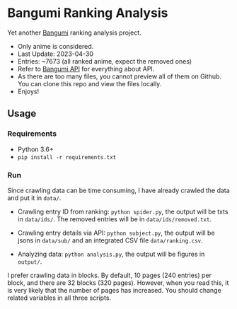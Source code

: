 # Bangumi Ranking Analysis

Yet another [Bangumi](https://bgm.tv/) ranking analysis project.

- Only anime is considered.
- Last Update: 2023-04-30
- Entries: ~7673 (all ranked anime, expect the removed ones)
- Refer to [Bangumi API](https://bangumi.github.io/api/) for everything about API.
- As there are too many files, you cannot preview all of them on Github. You can clone this repo and view the files locally.
- Enjoys!

## Usage

### Requirements

- Python 3.6+
- `pip install -r requirements.txt`

### Run

Since crawling data can be time consuming, I have already crawled the data and put it in `data/`.

* Crawling entry ID from ranking: `python spider.py`, the output will be txts in `data/ids/`. The removed entries will be in `data/ids/removed.txt`.

* Crawling entry details via API: `python subject.py`, the output will be jsons in `data/sub/` and an integrated CSV file `data/ranking.csv`.

* Analyzing data: `python analysis.py`, the output will be figures in `output/`.

I prefer crawling data in blocks. By default, 10 pages (240 entries) per block, and there are 32 blocks (320 pages). However, when you read this, it is very likely that the number of pages has increased. You should change related variables in all three scripts.
